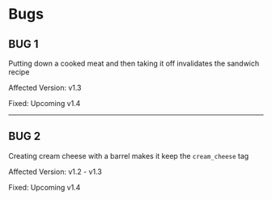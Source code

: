 # Bugs

## BUG 1

Putting down a cooked meat and then taking it off invalidates the sandwich recipe

Affected Version: v1.3

Fixed: Upcoming v1.4

-------------------------

## BUG 2

Creating cream cheese with a barrel makes it keep the `cream_cheese` tag

Affected Version: v1.2 - v1.3

Fixed: Upcoming v1.4